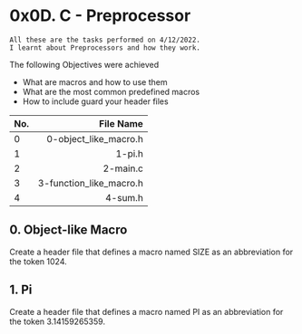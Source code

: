 # 0x0D. C - Preprocessor
```
All these are the tasks performed on 4/12/2022.
I learnt about Preprocessors and how they work.
```
The following Objectives were achieved
- What are macros and how to use them
- What are the most common predefined macros
- How to include guard your header files

| No. | File Name |
| :-- | --------: |
| 0   | 0-object_like_macro.h |
| 1   | 1-pi.h |
| 2   | 2-main.c |
| 3   | 3-function_like_macro.h |
| 4   | 4-sum.h |

## 0. Object-like Macro
Create a header file that defines a macro named SIZE as an abbreviation for the token 1024.

## 1. Pi
Create a header file that defines a macro named PI as an abbreviation for the token 3.14159265359.


